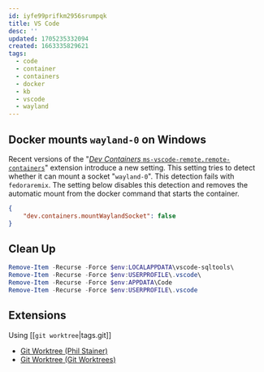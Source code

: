 ```yaml
---
id: iyfe99prifkm2956srumpqk
title: VS Code
desc: ''
updated: 1705235332094
created: 1663335829621
tags:
  - code
  - container
  - containers
  - docker
  - kb
  - vscode
  - wayland
---
```


## Docker mounts `wayland-0` on Windows

Recent versions of the "[_Dev Containers_ `ms-vscode-remote.remote-containers`](https://marketplace.visualstudio.com/items?itemName=ms-vscode-remote.remote-containers)" extension introduce a new setting.
This setting tries to detect whether it can mount a socket "`wayland-0`".
This detection fails with `fedoraremix`.
The setting below disables this detection and removes the automatic mount from the docker command that starts the container.

```json
{
    "dev.containers.mountWaylandSocket": false
}
```

## Clean Up

```powershell
Remove-Item -Recurse -Force $env:LOCALAPPDATA\vscode-sqltools\
Remove-Item -Recurse -Force $env:USERPROFILE\.vscode\
Remove-Item -Recurse -Force $env:APPDATA\Code
Remove-Item -Recurse -Force $env:USERPROFILE\.vscode
```

## Extensions

Using [[`git worktree`|tags.git]]

* [Git Worktree (Phil Stainer)](https://marketplace.visualstudio.com/items?itemName=PhilStainer.git-worktree)
* [Git Worktree (Git Worktrees)](https://marketplace.visualstudio.com/items?itemName=GitWorktrees.git-worktrees)
